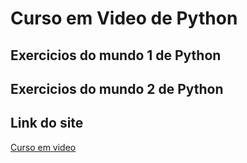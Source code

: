 # Curso em Video de Python
## Exercicios do mundo 1 de Python
## Exercicios do mundo 2 de Python
## Link do site
[Curso em video](https://www.cursoemvideo.com/)
